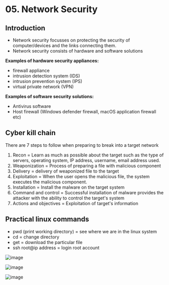# 05. Network Security

## Introduction
- Network security focusses on protecting the security of computer/devices and the links connecting them.
- Network security consists of hardware and software solutions

**Examples of hardware security appliances:**
- firewall appliance
- intrusion detection system (IDS)
- intrusion prevention system (IPS)
- virtual private network (VPN)

**Examples of software security solutions:**
- Antivirus software
- Host firewall (Windows defender firewall, macOS application firewall etc)

## Cyber kill chain 
There are 7 steps to follow when preparing to break into a target network

1. Recon = Learn as much as possible about the target such as the type of servers, operating system, IP address, username, email address used.
2. Weaponization = Process of preparing a file with malicious component
3. Delivery = delivery of weaponized file to the target
4. Exploitation = When the user opens the malicious file, the system executes the malicious component.
5. Installation = Install the malware on the target system
6. Command and control = Successful installation of malware provides the attacker with the ability to control the target's system
7. Actions and objectives = Exploitation of target's information

## Practical linux commands
- pwd (print working directory) = see where we are in the linux system
- cd = change directory
- get = download the particular file
- ssh root@ip address = login root account
  
![image](https://github.com/Fong20/TryHackMe/assets/150316121/a37a9e4f-c4a4-4103-a56a-ede0a8be71be)

![image](https://github.com/Fong20/TryHackMe/assets/150316121/05c8799a-343a-4c78-b15b-d886b538a5bc)

![image](https://github.com/Fong20/TryHackMe/assets/150316121/0c59713e-d276-4904-aae9-74da52f2644f)



